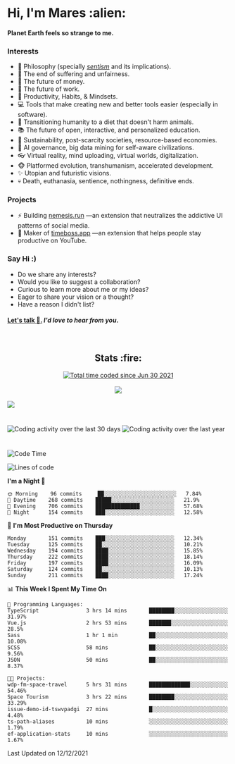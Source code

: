 <h1>Hi, I'm Mares :alien:</h1>

#### Planet Earth feels so strange to me.

### **Interests**

- 🌊 Philosophy (specially [_sentism_][sentismmedium] and its implications).
- 🎯 The end of suffering and unfairness.
- 💸 The future of money.
- 💼 The future of work.
- 🧠 Productivity, Habits, & Mindsets.
- 💻 Tools that make creating new and better tools easier (especially in software).
- 🥗 Transitioning humanity to a diet that doesn't harm animals.
- 📚 The future of open, interactive, and personalized education.
- 🌱 Sustainability, post-scarcity societies, resource-based economies.
- 🤖 AI governance, big data mining for self-aware civilizations.
- 👓 Virtual reality, mind uploading, virtual worlds, digitalization.
- 🐵 Platformed evolution, transhumanism, accelerated development.
- ✨ Utopian and futuristic visions.
- 💀 Death, euthanasia, sentience, nothingness, definitive ends.


### **Projects**

- ⚡ Building [nemesis.run](https://nemesis.run) —an extension that neutralizes the addictive UI patterns of social media.
- 💎 Maker of [timeboss.app](https://timeboss.app) —an extension that helps people stay productive on YouTube.


### **Say Hi :)**

- Do we share any interests?
- Would you like to suggest a collaboration?
- Curious to learn more about me or my ideas?
- Eager to share your vision or a thought?
- Have a reason I didn't list?

#### [Let's talk :wave:.](mailto:mareszhar@gmail.com) _I'd love to hear from you_.

[sentismmedium]: https://medium.com/@mareszhar/born-a-prisoner-a-reflection-about-life-its-struggles-and-a-plan-to-escape-d8566ce9b026

<br>

<h2 align="center">Stats :fire:</h2>

<div align="center">
  <a href="https://wakatime.com/@cfdc0e0d-4860-4b62-9ff0-cb659185525e">
    <img src="https://wakatime.com/badge/user/cfdc0e0d-4860-4b62-9ff0-cb659185525e.svg" alt="Total time coded since Jun 30 2021" />
  </a>
</div>

<br>

<div align="center">
  <img src="https://github-readme-streak-stats.herokuapp.com?user=mareszhar&theme=black-ice&hide_border=true&stroke=FFFFFF15&ring=DF8FFE&fire=DF8FFE&currStreakLabel=DF8FFE&background=1A232A&currStreakNum=86FFAB&dates=B1AAB3FF">
</div>

<!-- Add or remove this: &dates=B1AAB3FF at the end of the streak stats URL if they get bugged and aren't updating -->

<br>

<img src="https://activity-graph.herokuapp.com/graph?username=mareszhar&theme=nord&bg_color=00000000&color=979797&line=DF8FFE&point=00000000&area=true&hide_border=true">

<br>

<h1></h1>

<img src="https://wakatime.com/share/@mares/5df0ff02-9c79-41b4-b540-51dc9c65a57b.svg" alt="Coding activity over the last 30 days" />
<img src="https://wakatime.com/share/@mares/ea89ba71-f374-40af-930c-e0655909fe37.svg" alt="Coding activity over the last year" />

<h1></h1>

<!--START_SECTION:waka-->
![Code Time](http://img.shields.io/badge/Code%20Time-371%20hrs%2037%20mins-blue)

![Lines of code](https://img.shields.io/badge/From%20Hello%20World%20I%27ve%20Written-115%20Thousand%20lines%20of%20code-blue)

**I'm a Night 🦉** 

```text
🌞 Morning    96 commits     ██░░░░░░░░░░░░░░░░░░░░░░░   7.84% 
🌆 Daytime    268 commits    █████░░░░░░░░░░░░░░░░░░░░   21.9% 
🌃 Evening    706 commits    ██████████████░░░░░░░░░░░   57.68% 
🌙 Night      154 commits    ███░░░░░░░░░░░░░░░░░░░░░░   12.58%

```
📅 **I'm Most Productive on Thursday** 

```text
Monday       151 commits    ███░░░░░░░░░░░░░░░░░░░░░░   12.34% 
Tuesday      125 commits    ██░░░░░░░░░░░░░░░░░░░░░░░   10.21% 
Wednesday    194 commits    ████░░░░░░░░░░░░░░░░░░░░░   15.85% 
Thursday     222 commits    ████░░░░░░░░░░░░░░░░░░░░░   18.14% 
Friday       197 commits    ████░░░░░░░░░░░░░░░░░░░░░   16.09% 
Saturday     124 commits    ██░░░░░░░░░░░░░░░░░░░░░░░   10.13% 
Sunday       211 commits    ████░░░░░░░░░░░░░░░░░░░░░   17.24%

```


📊 **This Week I Spent My Time On** 

```text
💬 Programming Languages: 
TypeScript               3 hrs 14 mins       ████████░░░░░░░░░░░░░░░░░   31.97% 
Vue.js                   2 hrs 53 mins       ███████░░░░░░░░░░░░░░░░░░   28.5% 
Sass                     1 hr 1 min          ██░░░░░░░░░░░░░░░░░░░░░░░   10.08% 
SCSS                     58 mins             ██░░░░░░░░░░░░░░░░░░░░░░░   9.56% 
JSON                     50 mins             ██░░░░░░░░░░░░░░░░░░░░░░░   8.37%

🐱‍💻 Projects: 
wdp-fm-space-travel      5 hrs 31 mins       █████████████░░░░░░░░░░░░   54.46% 
Space Tourism            3 hrs 22 mins       ████████░░░░░░░░░░░░░░░░░   33.29% 
issue-demo-id-tswvpadgi  27 mins             █░░░░░░░░░░░░░░░░░░░░░░░░   4.48% 
ts-path-aliases          10 mins             ░░░░░░░░░░░░░░░░░░░░░░░░░   1.79% 
ef-application-stats     10 mins             ░░░░░░░░░░░░░░░░░░░░░░░░░   1.67%

```


 Last Updated on 12/12/2021
<!--END_SECTION:waka-->
